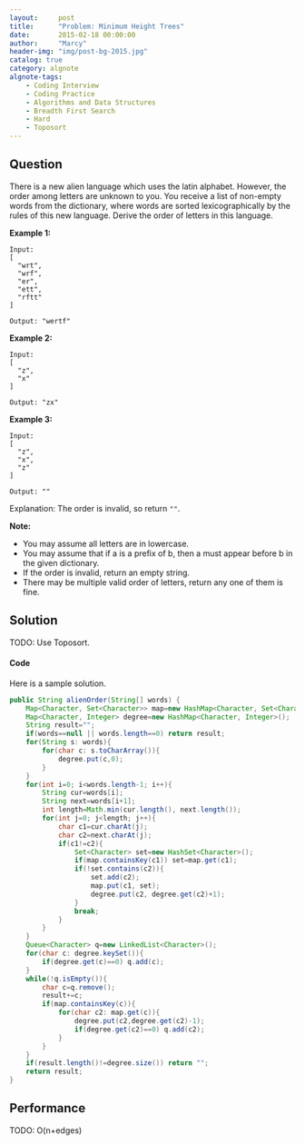 ```yaml
---
layout:     post
title:      "Problem: Minimum Height Trees"
date:       2015-02-18 00:00:00
author:     "Marcy"
header-img: "img/post-bg-2015.jpg"
catalog: true
category: algnote
algnote-tags:
    - Coding Interview
    - Coding Practice
    - Algorithms and Data Structures
    - Breadth First Search
    - Hard
    - Toposort
---
```


## Question

There is a new alien language which uses the latin alphabet. However, the order among letters are unknown to you. You receive a list of non-empty words from the dictionary, where words are sorted lexicographically by the rules of this new language. Derive the order of letters in this language.

**Example 1:**
```
Input:
[
  "wrt",
  "wrf",
  "er",
  "ett",
  "rftt"
]

Output: "wertf"
```
**Example 2:**
```
Input:
[
  "z",
  "x"
]

Output: "zx"
```
**Example 3:**
```
Input:
[
  "z",
  "x",
  "z"
]

Output: ""
```

Explanation: The order is invalid, so return `""`.

**Note:**
- You may assume all letters are in lowercase.
- You may assume that if a is a prefix of b, then a must appear before b in the given dictionary.
- If the order is invalid, return an empty string.
- There may be multiple valid order of letters, return any one of them is fine.

## Solution

TODO: Use Toposort.

#### Code

Here is a sample solution.

```java
public String alienOrder(String[] words) {
    Map<Character, Set<Character>> map=new HashMap<Character, Set<Character>>();
    Map<Character, Integer> degree=new HashMap<Character, Integer>();
    String result="";
    if(words==null || words.length==0) return result;
    for(String s: words){
        for(char c: s.toCharArray()){
            degree.put(c,0);
        }
    }
    for(int i=0; i<words.length-1; i++){
        String cur=words[i];
        String next=words[i+1];
        int length=Math.min(cur.length(), next.length());
        for(int j=0; j<length; j++){
            char c1=cur.charAt(j);
            char c2=next.charAt(j);
            if(c1!=c2){
                Set<Character> set=new HashSet<Character>();
                if(map.containsKey(c1)) set=map.get(c1);
                if(!set.contains(c2)){
                    set.add(c2);
                    map.put(c1, set);
                    degree.put(c2, degree.get(c2)+1);
                }
                break;
            }
        }
    }
    Queue<Character> q=new LinkedList<Character>();
    for(char c: degree.keySet()){
        if(degree.get(c)==0) q.add(c);
    }
    while(!q.isEmpty()){
        char c=q.remove();
        result+=c;
        if(map.containsKey(c)){
            for(char c2: map.get(c)){
                degree.put(c2,degree.get(c2)-1);
                if(degree.get(c2)==0) q.add(c2);
            }
        }
    }
    if(result.length()!=degree.size()) return "";
    return result;
}
```

## Performance

TODO: O(n+edges)
